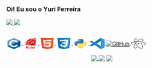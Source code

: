 <!-- ### Hi there 👋 -->
### Oi! Eu sou o Yuri Ferreira 
<!--
**YuriRochFerr/YuriRochFerr** is a ✨ _special_ ✨ repository because its `README.md` (this file) appears on your GitHub profile.

Here are some ideas to get you started:

- 🔭 I’m currently working on ...
- 🌱 I’m currently learning C
- 👯 I’m looking to collaborate on ...
- 🤔 I’m looking for help with ...
- 💬 Ask me about ...
- 📫 How to reach me: ...
- 😄 Pronouns: 
- ⚡ Fun fact: ...
-->

<div>
  <a href="https://github.com/yobrisado">
  <img height="180em" src="https://github-readme-stats.vercel.app/api?username=yobrisado&show_icons=true&theme=midnight-purple&include_all_commits=true&count_private=true"/>
  <img height="150em" src="https://github-readme-stats.vercel.app/api/top-langs/?username=yobrisado&layout=compact&langs_count=7&theme=midnight-purple"/>
</div>
<p> </p>
<div style="display: inline_block"><br>
  <img align="center" alt="C" height="30" width="40" src="https://github.com/devicons/devicon/blob/master/icons/c/c-original.svg">
  <img align="center" alt="Ruby" height="30" width="40" src="https://github.com/devicons/devicon/blob/master/icons/ruby/ruby-plain-wordmark.svg">
  <img align="center" alt="HTML" height="30" width="40" src="https://raw.githubusercontent.com/devicons/devicon/master/icons/html5/html5-original.svg">
  <img align="center" alt="CSS" height="30" width="40" src="https://raw.githubusercontent.com/devicons/devicon/master/icons/css3/css3-original.svg">
  <img align="center" alt="Python" height="30" width="40" src="https://raw.githubusercontent.com/devicons/devicon/master/icons/python/python-original.svg">
  <img align="center" alt="vsCODE" height="30" width="40" src="https://github.com/devicons/devicon/blob/master/icons/vscode/vscode-original.svg">
  <img align="center" alt="GitHub" height="30" width="40" src="https://github.com/YuriRochFerr/YuriRochFerr/blob/main/github-original-wordmark.svg">
   <img align="center" alt="Atom" height="30" width="40" src="https://github.com/devicons/devicon/blob/master/icons/atom/atom-original.svg">
</div>
<p> </p>
<div class="box" style="display: inline_block" align="center">
 	<a href="https://www.twitch.tv/play_mur" align="center" target="_blank">
<img src="https://img.shields.io/badge/Twitch-9146FF?style=for-the-badge&logo=twitch&logoColor=white" target="_blank"  align="center">  </a>
  <a href="https://www.tiktok.com/@yurizxxz?" align="center" target="_blank"> 
<img src="https://img.shields.io/badge/TikTok-000000?style=for-the-     badge&logo=tiktok&logoColor=white"target="_blank" align="center"></a>
  <a href="https://twitter.com/YuriRFerr" align="center" target="_blank">
<img src="https://img.shields.io/badge/Twitter-1DA1F2?style=for-the-badge&logo=twitter&logoColor=white"target="_blank" align="center" >   </a>
</div>
